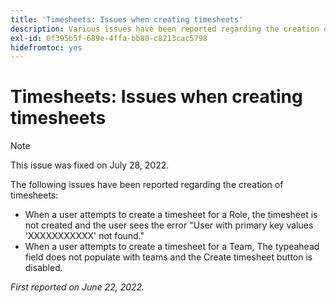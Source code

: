 ```yaml
---
title: 'Timesheets: Issues when creating timesheets'
description: Various issues have been reported regarding the creation of timesheets.
exl-id: 0f395b5f-689e-4ffa-bb80-c8213cac5798
hidefromtoc: yes
---
```

# Timesheets: Issues when creating timesheets

>[!NOTE]
>
>This issue was fixed on July 28, 2022.

The following issues have been reported regarding the creation of timesheets:

* When a user attempts to create a timesheet for a Role, the timesheet is not created and the user sees the error "User with primary key values 'XXXXXXXXXXX' not found."
* When a user attempts to create a timesheet for a Team, The typeahead field does not populate with teams and the Create timesheet button is disabled.

_First reported on June 22, 2022._
